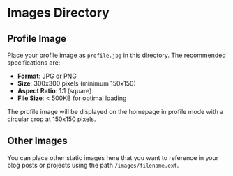 # Images Directory

## Profile Image

Place your profile image as `profile.jpg` in this directory. The recommended specifications are:

- **Format**: JPG or PNG
- **Size**: 300x300 pixels (minimum 150x150)
- **Aspect Ratio**: 1:1 (square)
- **File Size**: < 500KB for optimal loading

The profile image will be displayed on the homepage in profile mode with a circular crop at 150x150 pixels.

## Other Images

You can place other static images here that you want to reference in your blog posts or projects using the path `/images/filename.ext`.
